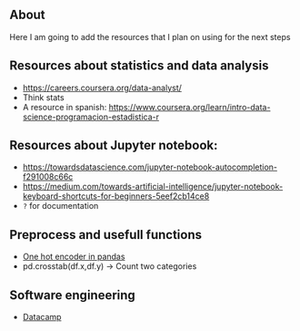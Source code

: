 ## About
Here I am going to add the resources that I plan on using for the next steps 

## Resources about statistics and data analysis
- https://careers.coursera.org/data-analyst/
- Think stats
- A resource in spanish: https://www.coursera.org/learn/intro-data-science-programacion-estadistica-r

## Resources about Jupyter notebook:
- https://towardsdatascience.com/jupyter-notebook-autocompletion-f291008c66c
- https://medium.com/towards-artificial-intelligence/jupyter-notebook-keyboard-shortcuts-for-beginners-5eef2cb14ce8
- `?` for documentation

## Preprocess and usefull functions
- [One hot encoder in pandas](https://stackoverflow.com/questions/58101126/using-scikit-learn-onehotencoder-with-a-pandas-dataframe)
- pd.crosstab(df.x,df.y) -> Count two categories

## Software engineering 
- [Datacamp](https://learn.datacamp.com/courses/software-engineering-for-data-scientists-in-python)
